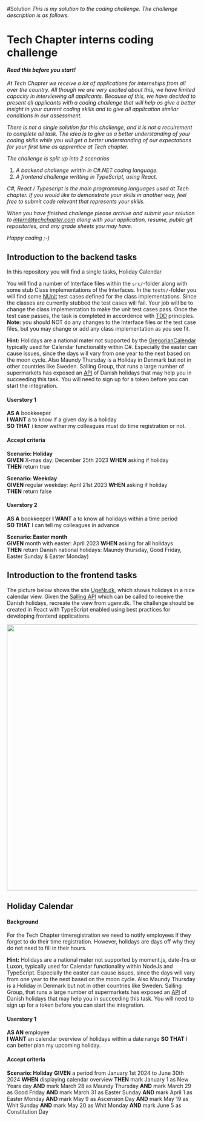 #Solution
_This is my solution to the coding challenge._
_The challenge description is as follows._

# Tech Chapter interns coding challenge

#### _Read this before you start!_
_At Tech Chapter we receive a lot of applications for internships from all over the country. All though we are very excited about this, we have limited capacity in interviewing all applicants. Because of this, we have decided to present all applicants with a coding challenge that will help os give a better insight in your current coding skills and to give all application similar conditions in our assessment._

_There is not a single solution for this challenge, and it is not a recuirement to complete all task. The idea is to give us a better understanding of your coding skills while you will get a better understanding of our expectations for your first time as apprentice at Tech chapter._

_The challenge is split up into 2 scenarios_
1. _A backend challenge writtin in C#.NET coding language._
2. _A frontend challenge writting in TypeScript, using React._

_C#, React / Typescript is the main programming languages used at Tech chapter. If you would like to demonstrate your skills in another way, feel free to submit code relevant that represents your skills._

_When you have finished challenge please archive and submit your solution to intern@techchapter.com along with your application, resume, public git repositories, and any grade sheets you may have._

_Happy coding ;-)_

## Introduction to the backend tasks

In this repository you will find a single tasks, Holiday Calendar

You will find a number of Interface files within the `src/`-folder along with some stub Class implementations of the Interfaces. In the `tests/`-folder you will find some [NUnit](https://docs.microsoft.com/en-us/dotnet/core/testing/unit-testing-with-nunit) test cases defined for the class implementations. Since the classes are currently stubbed the test cases will fail. Your job will be to change the class implementation to make the unit test cases pass. Once the test case passes, the task is completed in accordence with [TDD](https://en.wikipedia.org/wiki/Test-driven_development#:~:text=Test%2Ddriven%20development%20(TDD),software%20against%20all%20test%20cases.) principles.
**Note:** you should NOT do any changes to the Interface files or the test case files, but you may change or add any class implementation as you see fit.

**Hint:**
Holidays are a national mater not supported by the [GregorianCalendar](https://docs.microsoft.com/en-us/dotnet/api/system.globalization.gregoriancalendar) typically used for Calendar functionality within C#. Especially the easter can cause issues, since the days will vary from one year to the next based on the moon cycle. Also Maundy Thursday is a Holiday in Denmark but not in other countries like Sweden. Salling Group, that runs a large number of supermarkets has exposed an [API](https://developer.sallinggroup.com/api-reference#apis-holidays) of Danish holidays that may help you in succeeding this task. You will need to sign up for a token before you can start the integration.

#### Userstory 1
**AS A** bookkeeper  
**I WANT** a to know if a given day is a holiday  
**SO THAT** i know wether my colleagues must do time registration or not.  

#### Accept criteria
**Scenario: Holiday**  
**GIVEN** X-mas day: December 25th 2023
**WHEN** asking if holiday  
**THEN** return true  

**Scenario: Weekday**  
**GIVEN** regular weekday: April 21st 2023
**WHEN** asking if holiday  
**THEN** return false  

#### Userstory 2
**AS A** bookkeeper
**I WANT** a to know all holidays within a time period  
**SO THAT** I can tell my colleagues in advance  

**Scenario: Easter month**  
**GIVEN** month with easter: April 2023
**WHEN** asking for all holidays  
**THEN** return Danish national holidays: Maundy thursday, Good Friday, Easter Sunday & Easter Monday)  

## Introduction to the frontend tasks

The picture below shows the site [UgeNr.dk](https://ugenr.dk/kalender), which shows holidays in a nice calendar view. Given the [Salling API](https://developer.sallinggroup.com/api-reference#apis-holidays) which can be called to receive the Danish holidays, recreate the view from ugenr.dk.
The challenge should be created in React with TypeScript enabled using best practices for developing frontend applications.

<img src='ugenr.png' width='700'>

## Holiday Calendar
#### Background
For the Tech Chapter timeregistration we need to notify employees if they forget to do their time registration. However, holidays are days off why they do not need to fill in their hours.  

**Hint:**
Holidays are a national mater not supported by moment.js, date-fns or Luxon, typically used for Calendar functionality within NodeJs and TypeScript. Especially the easter can cause issues, since the days will vary from one year to the next based on the moon cycle. Also Maundy Thursday is a Holiday in Denmark but not in other countries like Sweden. Salling Group, that runs a large number of supermarkets has exposed an [API](https://developer.sallinggroup.com/api-reference#apis-holidays) of Danish holidays that may help you in succeeding this task. You will need to sign up for a token before you can start the integration.

#### Userstory 1
**AS AN** employee  
**I WANT** an calendar overview of holidays within a date range
**SO THAT** I can better plan my upcoming holiday.

#### Accept criteria
**Scenario: Holiday**
**GIVEN** a period from January 1st 2024 to June 30th 2024
**WHEN** displaying calendar overview
**THEN** mark January 1 as New Years day
**AND** mark March 28 as Maundy Thursday
**AND** mark March 29 as Good Friday
**AND** mark March 31 as Easter Sunday
**AND** mark April 1 as Easter Monday
**AND** mark May 9 as Ascension Day
**AND** mark May 19 as Whit Sunday
**AND** mark May 20 as Whit Monday
**AND** mark June 5 as Constitution Day
